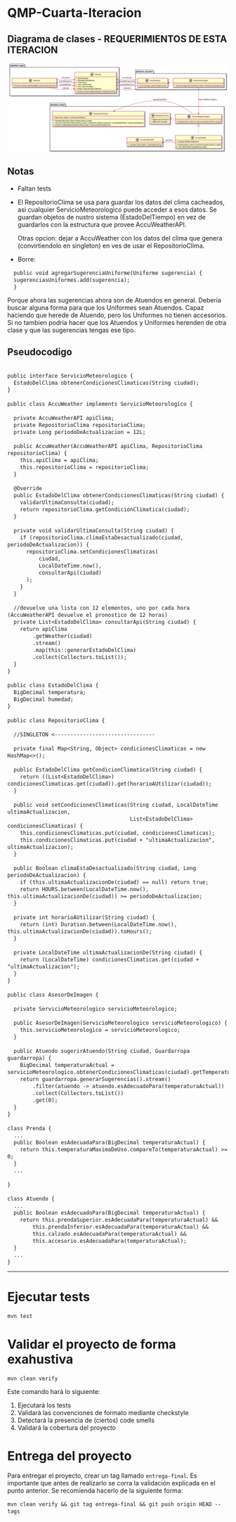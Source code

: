 # QMP-Cuarta-Iteracion

## Diagrama de clases - REQUERIMIENTOS DE ESTA ITERACION

<p align="center"> 
<img src="diagramas/qmp4-rr.png">
</p>

## Notas

* Faltan tests

* El RepositorioClima se usa para guardar los datos del clima cacheados, asi cualquier ServicioMeteorologico puede 
  acceder a esos datos. Se guardan objetos de nustro sistema (EstadoDelTiempo) en vez de guardarlos con la estructura 
  que provee AccuWeatherAPI.
  
  Otras opcion: dejar a AccuWeather con los datos del clima que genera (convirtiendolo en singleton) 
  en ves de usar el RepositorioClima.

* Borre:
~~~
  public void agregarSugerenciaUniforme(Uniforme sugerencia) {
  sugerenciasUniformes.add(sugerencia);
  }
~~~
  Porque ahora las sugerencias ahora son de Atuendos en general. Deberia buscar alguna forma para que los Uniformes 
  sean Atuendos. Capaz haciendo que herede de Atuendo, pero los Uniformes no tienen accesorios. Si no tambien podria 
  hacer que los Atuendos y Uniformes herenden de otra clase y que las sugerencias tengas ese tipo.

## Pseudocodigo

~~~

public interface ServicioMeteorologico {
  EstadoDelClima obtenerCondicionesClimaticas(String ciudad);
}

public class AccuWeather implements ServicioMeteorologico {

  private AccuWeatherAPI apiClima;
  private RepositorioClima repositorioClima;
  private Long periodoDeActualizacion = 12L;

  public AccuWeather(AccuWeatherAPI apiClima, RepositorioClima repositorioClima) {
    this.apiClima = apiClima;
    this.repositorioClima = repositorioClima;
  }

  @Override
  public EstadoDelClima obtenerCondicionesClimaticas(String ciudad) {
    validarUltimaConsulta(ciudad);
    return repositorioClima.getCondicionClimatica(ciudad);
  }

  private void validarUltimaConsulta(String ciudad) {
    if (repositorioClima.climaEstaDesactualizado(ciudad, periodoDeActualizacion)) {
      repositorioClima.setCondicionesClimaticas(
          ciudad,
          LocalDateTime.now(),
          consultarApi(ciudad)
      );
    }
  }

  //devuelve una lista con 12 elementos, uno por cada hora (AccuWeatherAPI devuelve el pronostico de 12 horas)
  private List<EstadoDelClima> consultarApi(String ciudad) {
    return apiClima
        .getWeather(ciudad)
        .stream()
        .map(this::generarEstadoDelClima)
        .collect(Collectors.toList());
  }
}

public class EstadoDelClima {
  BigDecimal temperatura;
  BigDecimal humedad;
}

public class RepositorioClima {

  //SINGLETON <--------------------------------

  private final Map<String, Object> condicionesClimaticas = new HashMap<>();

  public EstadoDelClima getCondicionClimatica(String ciudad) {
    return ((List<EstadoDelClima>) condicionesClimaticas.get(ciudad)).get(horarioAUtilizar(ciudad));
  }

  public void setCondicionesClimaticas(String ciudad, LocalDateTime ultimaActualizacion,
                                       List<EstadoDelClima> condicionesClimaticas) {
    this.condicionesClimaticas.put(ciudad, condicionesClimaticas);
    this.condicionesClimaticas.put(ciudad + "ultimaActualizacion", ultimaActualizacion);
  }

  public Boolean climaEstaDesactualizado(String ciudad, Long periodoDeActualizacion) {
    if (this.ultimaActualizacionDe(ciudad) == null) return true;
    return HOURS.between(LocalDateTime.now(), this.ultimaActualizacionDe(ciudad)) >= periodoDeActualizacion;
  }

  private int horarioAUtilizar(String ciudad) {
    return (int) Duration.between(LocalDateTime.now(), this.ultimaActualizacionDe(ciudad)).toHours();
  }

  private LocalDateTime ultimaActualizacionDe(String ciudad) {
    return (LocalDateTime) condicionesClimaticas.get(ciudad + "ultimaActualizacion");
  }
}

public class AsesorDeImagen {

  private ServicioMeteorologico servicioMeteorologico;

  public AsesorDeImagen(ServicioMeteorologico servicioMeteorologico) {
    this.servicioMeteorologico = servicioMeteorologico;
  }

  public Atuendo sugerirAtuendo(String ciudad, Guardarropa guardarropa) {
    BigDecimal temperaturaActual = servicioMeteorologico.obtenerCondicionesClimaticas(ciudad).getTemperatura();
    return guardarropa.generarSugerencias().stream()
        .filter(atuendo -> atuendo.esAdecuadoPara(temperaturaActual))
        .collect(Collectors.toList())
        .get(0);
  }
}

class Prenda {
  ...
  public Boolean esAdecuadaPara(BigDecimal temperaturaActual) {
    return this.temperaturaMaximaDeUso.compareTo(temperaturaActual) >= 0;
  }
  ...

}

class Atuendo {
  ...
  public Boolean esAdecuadoPara(BigDecimal temperaturaActual) {
    return this.prendaSuperior.esAdecuadaPara(temperaturaActual) &&
        this.prendaInferior.esAdecuadaPara(temperaturaActual) &&
        this.calzado.esAdecuadaPara(temperaturaActual) &&
        this.accesorio.esAdecuadaPara(temperaturaActual);
  }
  ...
}

~~~

---


# Ejecutar tests

```
mvn test
```

# Validar el proyecto de forma exahustiva

```
mvn clean verify
```

Este comando hará lo siguiente:

 1. Ejecutará los tests
 2. Validará las convenciones de formato mediante checkstyle
 3. Detectará la presencia de (ciertos) code smells
 4. Validará la cobertura del proyecto

# Entrega del proyecto

Para entregar el proyecto, crear un tag llamado `entrega-final`. Es importante que antes de realizarlo se corra la validación
explicada en el punto anterior. Se recomienda hacerlo de la siguiente forma:

```
mvn clean verify && git tag entrega-final && git push origin HEAD --tags
```

